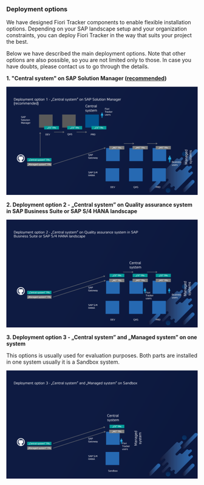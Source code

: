### Deployment options

We have designed Fiori Tracker components to enable flexible installation options. Depending on your SAP landscape setup and your organization constraints, you can deploy Fiori Tracker in the way that suits your project the best.

Below we have described the main deployment options. Note that other options are also possible, so you are not limited only to those. In case you have doubts, please contact us to go through the details.


**1. "Central system" on SAP Solution Manager ([recommended](location.md))**

![](res/option1.png)

**2. Deployment option 2 - „Central system” on Quality assurance system in SAP Business Suite or SAP S/4 HANA landscape**

![](res/option2.png)

**3. Deployment option 3 - „Central system” and „Managed system” on one system**

This options is usually used for evaluation purposes. Both parts are installed in one system usually it is a Sandbox system. 

![](res/option3.png)
